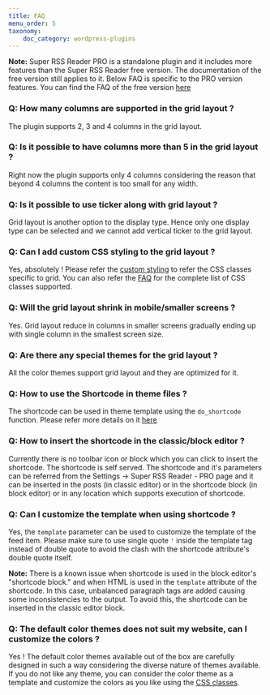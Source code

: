 ```yaml
---
title: FAQ
menu_order: 5
taxonomy:
    doc_category: wordpress-plugins
---
```


__Note:__ Super RSS Reader PRO is a standalone plugin and it includes more features than the Super RSS Reader free version. The documentation of the free version still applies to it. Below FAQ is specific to the PRO version features. You can find the FAQ of the free version [here](../faq.md)

### Q: How many columns are supported in the grid layout ?

The plugin supports 2, 3 and 4 columns in the grid layout.

### Q: Is it possible to have columns more than 5 in the grid layout ?

Right now the plugin supports only 4 columns considering the reason that beyond 4 columns the content is too small for any width.

### Q: Is it possible to use ticker along with grid layout ?

Grid layout is another option to the display type. Hence only one display type can be selected and we cannot add vertical ticker to the grid layout.

### Q: Can I add custom CSS styling to the grid layout ?

Yes, absolutely ! Please refer the [custom styling](./grid-display.md) to refer the CSS classes specific to grid. You can also refer the [FAQ](../faq.md) for the complete list of CSS classes supported.

### Q: Will the grid layout shrink in mobile/smaller screens ?

Yes. Grid layout reduce in columns in smaller screens gradually ending up with single column in the smallest screen size.

### Q: Are there any special themes for the grid layout ?

All the color themes support grid layout and they are optimized for it.

### Q: How to use the Shortcode in theme files ?

The shortcode can be used in theme template using the `do_shortcode` function. Please refer more details on it [here](https://developer.wordpress.org/reference/functions/do_shortcode/)

### Q: How to insert the shortcode in the classic/block editor ?

Currently there is no toolbar icon or block which you can click to insert the shortcode. The shortcode is self served. The shortcode and it's parameters can be referred from the Settings -> Super RSS Reader - PRO page and it can be inserted in the posts (in classic editor) or in the shortcode block (in block editor) or in any location which supports execution of shortcode.

### Q: Can I customize the template when using shortcode ?

Yes, the `template` parameter can be used to customize the template of the feed item. Please make sure to use single quote `'` inside the template tag instead of double quote to avoid the clash with the shortcode attribute's double quote itself.

__Note:__ There is a known issue when shortcode is used in the block editor's "shortcode block." and when HTML is used in the `template` attribute of the shortcode. In this case, unbalanced paragraph tags are added causing some inconsistencies to the output. To avoid this, the shortcode can be inserted in the classic editor block.

### Q: The default color themes does not suit my website, can I customize the colors ?

Yes ! The default color themes available out of the box are carefully designed in such a way considering the diverse nature of themes available. If you do not like any theme, you can consider the color theme as a template and customize the colors as you like using the [CSS classes](../faq.md).
